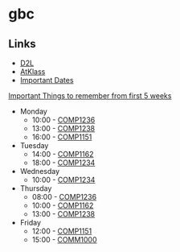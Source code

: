 # gbc
## Links
- [D2L](https://learn.georgebrown.ca)
- [AtKlass](https://app.atklass.com)
- [Important Dates](https://www.georgebrown.ca/current-students/important-dates?term=27246&category=131)

[Important Things to remember from first 5 weeks](comp1238.md)

* Monday
  * 10:00 - [COMP1236](https://learn.georgebrown.ca/d2l/home/337951)
  * 13:00 - [COMP1238](https://learn.georgebrown.ca/d2l/home/334969)
  * 16:00 - [COMP1151](https://learn.georgebrown.ca/d2l/home/335096)
* Tuesday
  * 14:00 - [COMP1162](https://learn.georgebrown.ca/d2l/home/319780)
  * 18:00 - [COMP1234](https://learn.georgebrown.ca/d2l/home/342908)
* Wednesday
  * 10:00 - [COMP1234](https://learn.georgebrown.ca/d2l/home/342908)
* Thursday
  * 08:00 - [COMP1236](https://learn.georgebrown.ca/d2l/home/337951)
  * 10:00 - [COMP1162](https://learn.georgebrown.ca/d2l/home/319780)
  * 13:00 - [COMP1238](https://learn.georgebrown.ca/d2l/home/334969)
* Friday
  * 12:00 - [COMP1151](https://learn.georgebrown.ca/d2l/home/335096)
  * 15:00 - [COMM1000](https://learn.georgebrown.ca/d2l/home/315810)
